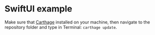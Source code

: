 # SwiftUI example

Make sure that [Carthage](https://github.com/Carthage/Carthage) installed on your machine, then navigate to the repository folder and type in Terminal: `carthage update`.
